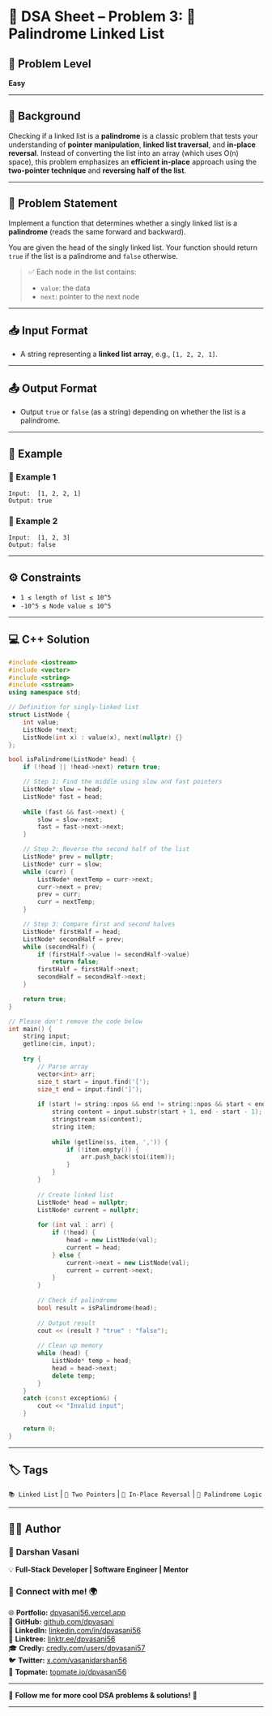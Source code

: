 # 🔐 DSA Sheet – Problem 3: 🔁 Palindrome Linked List  
## 🎯 Problem Level  
**Easy**

---

## 🧩 Background  

Checking if a linked list is a **palindrome** is a classic problem that tests your understanding of **pointer manipulation**, **linked list traversal**, and **in-place reversal**. Instead of converting the list into an array (which uses O(n) space), this problem emphasizes an **efficient in-place** approach using the **two-pointer technique** and **reversing half of the list**.

---

## 📝 Problem Statement  

Implement a function that determines whether a singly linked list is a **palindrome** (reads the same forward and backward).

You are given the head of the singly linked list. Your function should return `true` if the list is a palindrome and `false` otherwise.

> ✅ Each node in the list contains:
> - `value`: the data
> - `next`: pointer to the next node

---

## 📥 Input Format  

- A string representing a **linked list array**, e.g., `[1, 2, 2, 1]`.

---

## 📤 Output Format  

- Output `true` or `false` (as a string) depending on whether the list is a palindrome.

---

## 🧪 Example  

### 🔹 Example 1  
```
Input:  [1, 2, 2, 1]
Output: true
```

### 🔹 Example 2  
```
Input:  [1, 2, 3]
Output: false
```

---

## ⚙️ Constraints  
- `1 ≤ length of list ≤ 10^5`  
- `-10^5 ≤ Node value ≤ 10^5`

---

## 💻 C++ Solution  

```cpp
#include <iostream>
#include <vector>
#include <string>
#include <sstream>
using namespace std;

// Definition for singly-linked list
struct ListNode {
    int value;
    ListNode *next;
    ListNode(int x) : value(x), next(nullptr) {}
};

bool isPalindrome(ListNode* head) {
    if (!head || !head->next) return true;

    // Step 1: Find the middle using slow and fast pointers
    ListNode* slow = head;
    ListNode* fast = head;
    
    while (fast && fast->next) {
        slow = slow->next;
        fast = fast->next->next;
    }

    // Step 2: Reverse the second half of the list
    ListNode* prev = nullptr;
    ListNode* curr = slow;
    while (curr) {
        ListNode* nextTemp = curr->next;
        curr->next = prev;
        prev = curr;
        curr = nextTemp;
    }

    // Step 3: Compare first and second halves
    ListNode* firstHalf = head;
    ListNode* secondHalf = prev;
    while (secondHalf) {
        if (firstHalf->value != secondHalf->value)
            return false;
        firstHalf = firstHalf->next;
        secondHalf = secondHalf->next;
    }

    return true;
}

// Please don't remove the code below
int main() {
    string input;
    getline(cin, input);
    
    try {
        // Parse array
        vector<int> arr;
        size_t start = input.find('[');
        size_t end = input.find(']');
        
        if (start != string::npos && end != string::npos && start < end) {
            string content = input.substr(start + 1, end - start - 1);
            stringstream ss(content);
            string item;
            
            while (getline(ss, item, ',')) {
                if (!item.empty()) {
                    arr.push_back(stoi(item));
                }
            }
        }
        
        // Create linked list
        ListNode* head = nullptr;
        ListNode* current = nullptr;
        
        for (int val : arr) {
            if (!head) {
                head = new ListNode(val);
                current = head;
            } else {
                current->next = new ListNode(val);
                current = current->next;
            }
        }
        
        // Check if palindrome
        bool result = isPalindrome(head);
        
        // Output result
        cout << (result ? "true" : "false");
        
        // Clean up memory
        while (head) {
            ListNode* temp = head;
            head = head->next;
            delete temp;
        }
    }
    catch (const exception&) {
        cout << "Invalid input";
    }
    
    return 0;
}
```

---

## 🏷️ Tags  
`📚 Linked List` | `🎯 Two Pointers` | `🔄 In-Place Reversal` | `🧠 Palindrome Logic`

---

## 👨‍💻 Author  

### 🚀 **Darshan Vasani**  
💡 **Full-Stack Developer | Software Engineer | Mentor**    

### 🔗 Connect with me! 🌍  
🌐 **Portfolio:** [dpvasani56.vercel.app](https://dpvasani56.vercel.app/)  
🐙 **GitHub:** [github.com/dpvasani](https://github.com/dpvasani)  
💼 **LinkedIn:** [linkedin.com/in/dpvasani56](https://www.linkedin.com/in/dpvasani56/)  
🌳 **Linktree:** [linktr.ee/dpvasani56](https://linktr.ee/dpvasani56)  
🎓 **Credly:** [credly.com/users/dpvasani57](https://www.credly.com/users/dpvasani57/)  
🐦 **Twitter:** [x.com/vasanidarshan56](https://x.com/vasanidarshan56)  
📢 **Topmate:** [topmate.io/dpvasani56](https://topmate.io/dpvasani56)  

---

🚀 **Follow me for more cool DSA problems & solutions!** 🌟

---
